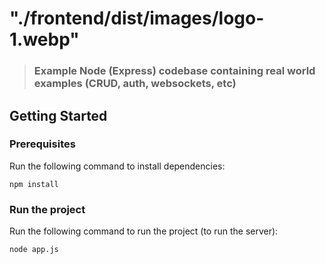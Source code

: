 # "./frontend/dist/images/logo-1.webp"

> ### Example Node (Express) codebase containing real world examples (CRUD, auth, websockets, etc)

## Getting Started

### Prerequisites

Run the following command to install dependencies:

```shell
npm install
```

### Run the project

Run the following command to run the project (to run the server):

```shell
node app.js
```
